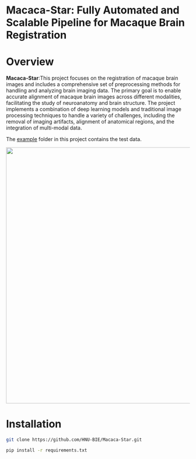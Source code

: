 # Macaca-Star: Fully Automated and Scalable Pipeline for Macaque Brain Registration
  
# Overview
**Macaca-Star**:This project focuses on the registration of macaque brain images and includes a comprehensive set of preprocessing methods for handling and analyzing brain imaging data. The primary goal is to enable accurate alignment of macaque brain images across different modalities, facilitating the study of neuroanatomy and brain structure. The project implements a combination of deep learning models and traditional image processing techniques to handle a variety of challenges, including the removal of imaging artifacts, alignment of anatomical regions, and the integration of multi-modal data.

The [example](./example) folder in this project contains the test data.

<p align="center">
<img src="https://github.com/user-attachments/assets/e850250e-9390-4c54-a3d7-99e8f61e1812" width="700">
  
# Installation
```Bash
git clone https://github.com/HNU-BIE/Macaca-Star.git

pip install -r requirements.txt
```
